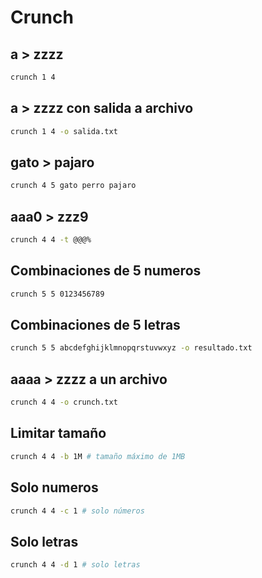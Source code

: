 # Crunch
## a > zzzz
```bash
crunch 1 4
```
## a > zzzz con salida a archivo
```bash
crunch 1 4 -o salida.txt
```
## gato > pajaro
```bash
crunch 4 5 gato perro pajaro
```
## aaa0 > zzz9
```bash
crunch 4 4 -t @@@%
```
## Combinaciones de 5 numeros
```bash
crunch 5 5 0123456789
```
## Combinaciones de 5 letras
```bash
crunch 5 5 abcdefghijklmnopqrstuvwxyz -o resultado.txt
```
## aaaa > zzzz a un archivo
```bash
crunch 4 4 -o crunch.txt
```
## Limitar tamaño
```bash
crunch 4 4 -b 1M # tamaño máximo de 1MB
```
## Solo numeros
```bash
crunch 4 4 -c 1 # solo números
```
## Solo letras
```bash
crunch 4 4 -d 1 # solo letras
```


